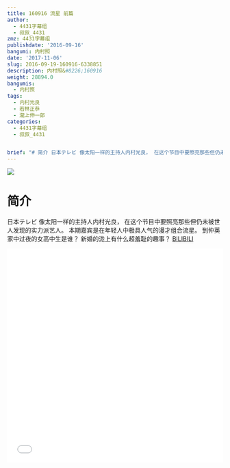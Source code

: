 ```yaml
---
title: 160916 流星 前篇
author:
  - 4431字幕组
  - 叔叔_4431
zmz: 4431字幕组
publishdate: '2016-09-16'
bangumi: 内村照
date: '2017-11-06'
slug: 2016-09-19-160916-6338851
description: 内村照&#8226;160916
weight: 28894.0
bangumis:
  - 内村照
tags:
  - 内村光良
  - 若林正恭
  - 瀧上伸一郎
categories:
  - 4431字幕组
  - 叔叔_4431


brief: "# 简介 日本テレビ 像太阳一样的主持人内村光良， 在这个节目中要照亮那些但仍未被世人发现的实力派艺人。 本期嘉宾是在年轻人中极具人气的漫才组合流星。 到仲英家中过夜的女高中生是谁？ 新婚的泷上有什么超羞耻的趣事？"
---
```

![](https://i.imgur.com/86uksxD.png)
# 简介  
日本テレビ 像太阳一样的主持人内村光良，
在这个节目中要照亮那些但仍未被世人发现的实力派艺人。
本期嘉宾是在年轻人中极具人气的漫才组合流星。
到仲英家中过夜的女高中生是谁？
新婚的泷上有什么超羞耻的趣事？
  [BILIBILI](https://www.bilibili.com/video/av6338851/)

  <iframe src="//www.bilibili.com/blackboard/player.html?aid=6338851" width="100%" height="500" frameborder="0" allowfullscreen="allowfullscreen"></iframe>
